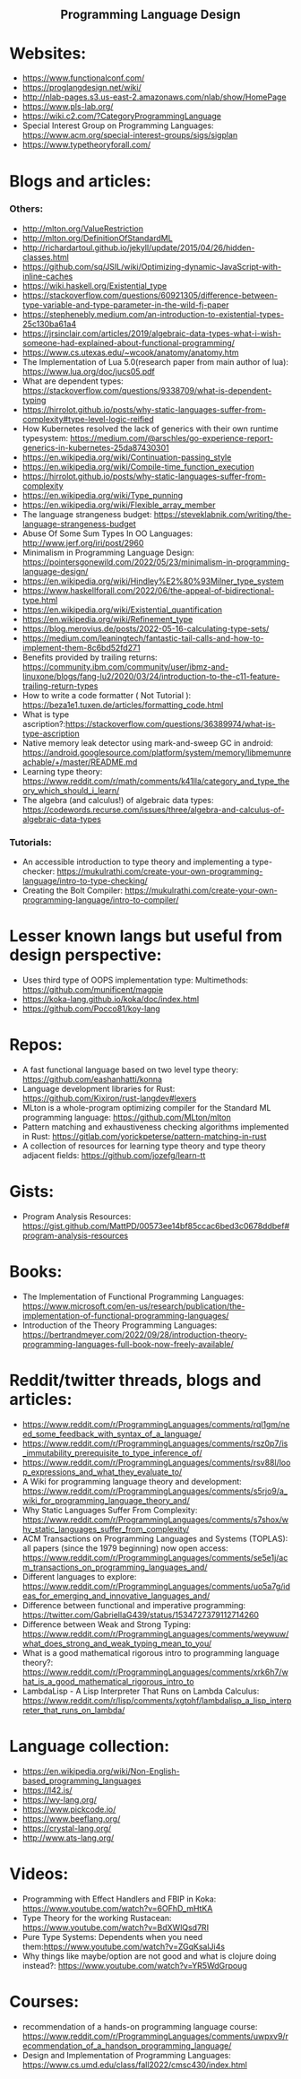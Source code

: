 <h2 align="center">Programming Language Design</h2>

# Websites:

- https://www.functionalconf.com/
- https://proglangdesign.net/wiki/
- http://nlab-pages.s3.us-east-2.amazonaws.com/nlab/show/HomePage
- https://www.pls-lab.org/
- https://wiki.c2.com/?CategoryProgrammingLanguage
- Special Interest Group on Programming Languages: https://www.acm.org/special-interest-groups/sigs/sigplan
- https://www.typetheoryforall.com/

# Blogs and articles:

### Others:

- http://mlton.org/ValueRestriction
- http://mlton.org/DefinitionOfStandardML
- http://richardartoul.github.io/jekyll/update/2015/04/26/hidden-classes.html
- https://github.com/sq/JSIL/wiki/Optimizing-dynamic-JavaScript-with-inline-caches
- https://wiki.haskell.org/Existential_type
- https://stackoverflow.com/questions/60921305/difference-between-type-variable-and-type-parameter-in-the-wild-fj-paper
- https://stephenebly.medium.com/an-introduction-to-existential-types-25c130ba61a4
- https://jrsinclair.com/articles/2019/algebraic-data-types-what-i-wish-someone-had-explained-about-functional-programming/
- https://www.cs.utexas.edu/~wcook/anatomy/anatomy.htm
- The Implementation of Lua 5.0(research paper from main author of lua): https://www.lua.org/doc/jucs05.pdf
- What are dependent types: https://stackoverflow.com/questions/9338709/what-is-dependent-typing
- https://hirrolot.github.io/posts/why-static-languages-suffer-from-complexity#type-level-logic-reified
- How Kubernetes resolved the lack of generics with their own runtime typesystem: https://medium.com/@arschles/go-experience-report-generics-in-kubernetes-25da87430301
- https://en.wikipedia.org/wiki/Continuation-passing_style
- https://en.wikipedia.org/wiki/Compile-time_function_execution
- https://hirrolot.github.io/posts/why-static-languages-suffer-from-complexity
- https://en.wikipedia.org/wiki/Type_punning
- https://en.wikipedia.org/wiki/Flexible_array_member
- The language strangeness budget: https://steveklabnik.com/writing/the-language-strangeness-budget
- Abuse Of Some Sum Types In OO Languages: http://www.jerf.org/iri/post/2960
- Minimalism in Programming Language Design: https://pointersgonewild.com/2022/05/23/minimalism-in-programming-language-design/
- https://en.wikipedia.org/wiki/Hindley%E2%80%93Milner_type_system
- https://www.haskellforall.com/2022/06/the-appeal-of-bidirectional-type.html
- https://en.wikipedia.org/wiki/Existential_quantification
- https://en.wikipedia.org/wiki/Refinement_type
- https://blog.merovius.de/posts/2022-05-16-calculating-type-sets/
- https://medium.com/leaningtech/fantastic-tail-calls-and-how-to-implement-them-8c6bd52fd271
- Benefits provided by trailing returns: https://community.ibm.com/community/user/ibmz-and-linuxone/blogs/fang-lu2/2020/03/24/introduction-to-the-c11-feature-trailing-return-types
- How to write a code formatter ( Not Tutorial ): https://beza1e1.tuxen.de/articles/formatting_code.html
- What is type ascription?:https://stackoverflow.com/questions/36389974/what-is-type-ascription
- Native memory leak detector using mark-and-sweep GC in android: https://android.googlesource.com/platform/system/memory/libmemunreachable/+/master/README.md
- Learning type theory: https://www.reddit.com/r/math/comments/k41lla/category_and_type_theory_which_should_i_learn/
- The algebra (and calculus!) of algebraic data types: https://codewords.recurse.com/issues/three/algebra-and-calculus-of-algebraic-data-types

### Tutorials:

- An accessible introduction to type theory and implementing a type-checker: https://mukulrathi.com/create-your-own-programming-language/intro-to-type-checking/
- Creating the Bolt Compiler: https://mukulrathi.com/create-your-own-programming-language/intro-to-compiler/

# Lesser known langs but useful from design perspective:

- Uses third type of OOPS implementation type: Multimethods: https://github.com/munificent/magpie
- https://koka-lang.github.io/koka/doc/index.html
- https://github.com/Pocco81/koy-lang

# Repos:

- A fast functional language based on two level type theory: https://github.com/eashanhatti/konna
- Language development libraries for Rust: https://github.com/Kixiron/rust-langdev#lexers
- MLton is a whole-program optimizing compiler for the Standard ML programming language: https://github.com/MLton/mlton
- Pattern matching and exhaustiveness checking algorithms implemented in Rust: https://gitlab.com/yorickpeterse/pattern-matching-in-rust
-  A collection of resources for learning type theory and type theory adjacent fields: https://github.com/jozefg/learn-tt

# Gists:

- Program Analysis Resources: https://gist.github.com/MattPD/00573ee14bf85ccac6bed3c0678ddbef#program-analysis-resources

# Books:

- The Implementation of Functional Programming Languages: https://www.microsoft.com/en-us/research/publication/the-implementation-of-functional-programming-languages/
- Introduction of the Theory Programming Languages: https://bertrandmeyer.com/2022/09/28/introduction-theory-programming-languages-full-book-now-freely-available/

# Reddit/twitter threads, blogs and articles:

- https://www.reddit.com/r/ProgrammingLanguages/comments/rql1gm/need_some_feedback_with_syntax_of_a_language/
- https://www.reddit.com/r/ProgrammingLanguages/comments/rsz0p7/is_immutability_prerequisite_to_type_inference_of/
- https://www.reddit.com/r/ProgrammingLanguages/comments/rsv88l/loop_expressions_and_what_they_evaluate_to/
- A Wiki for programming language theory and development: https://www.reddit.com/r/ProgrammingLanguages/comments/s5rjo9/a_wiki_for_programming_language_theory_and/
- Why Static Languages Suffer From Complexity: https://www.reddit.com/r/ProgrammingLanguages/comments/s7shox/why_static_languages_suffer_from_complexity/
- ACM Transactions on Programming Languages and Systems (TOPLAS): all papers (since the 1979 beginning) now open access: https://www.reddit.com/r/ProgrammingLanguages/comments/se5e1j/acm_transactions_on_programming_languages_and/
- Different languages to explore: https://www.reddit.com/r/ProgrammingLanguages/comments/uo5a7g/ideas_for_emerging_and_innovative_languages_and/
- Difference between functional and imperative programming: https://twitter.com/GabriellaG439/status/1534727379112714260
- Difference between Weak and Strong Typing: https://www.reddit.com/r/ProgrammingLanguages/comments/weywuw/what_does_strong_and_weak_typing_mean_to_you/
- What is a good mathematical rigorous intro to programming language theory?: https://www.reddit.com/r/ProgrammingLanguages/comments/xrk6h7/what_is_a_good_mathematical_rigorous_intro_to
- LambdaLisp - A Lisp Interpreter That Runs on Lambda Calculus: https://www.reddit.com/r/lisp/comments/xgtohf/lambdalisp_a_lisp_interpreter_that_runs_on_lambda/

# Language collection:

- https://en.wikipedia.org/wiki/Non-English-based_programming_languages
- https://l42.is/
- https://wy-lang.org/
- https://www.pickcode.io/
- https://www.beeflang.org/
- https://crystal-lang.org/
- http://www.ats-lang.org/

# Videos:

- Programming with Effect Handlers and FBIP in Koka: https://www.youtube.com/watch?v=6OFhD_mHtKA
- Type Theory for the working Rustacean: https://www.youtube.com/watch?v=BdXWlQsd7RI
- Pure Type Systems: Dependents when you need them:https://www.youtube.com/watch?v=ZGqKsalJi4s
- Why things like maybe/option are not good and what is clojure doing instead?: https://www.youtube.com/watch?v=YR5WdGrpoug

# Courses:

- recommendation of a hands-on programming language course: https://www.reddit.com/r/ProgrammingLanguages/comments/uwpxv9/recommendation_of_a_handson_programming_language/
- Design and Implementation of Programming Languages: https://www.cs.umd.edu/class/fall2022/cmsc430/index.html
